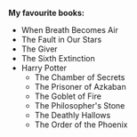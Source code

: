 **My favourite books:**
* When Breath Becomes Air
* The Fault in Our Stars
* The Giver
* The Sixth Extinction
* Harry Potter
  * The Chamber of Secrets
  * The Prisoner of Azkaban
  * The Goblet of Fire
  * The Philosopher's Stone
  * The Deathly Hallows
  * The Order of the Phoenix
  
  
  
